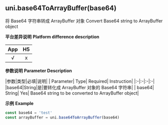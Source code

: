 ## uni.base64ToArrayBuffer(base64)

将 Base64 字符串转成 ArrayBuffer 对象
Convert Base64 string to ArrayBuffer object

**平台差异说明**
**Platform difference description**

|App|H5|
|:-:|:-:|
|√|x|

**参数说明**
**Parameter Description**

|参数|类型|必填|说明|
| Parameter| Type| Required| Instruction|
|:-|:-|:-|:-|
|base64|String|是|要转化成 ArrayBuffer 对象的 Base64 字符串|
| base64| String| Yes| Base64 string to be converted to ArrayBuffer object|

**示例**
**Example**

```javascript
const base64 = 'test'
const arrayBuffer = uni.base64ToArrayBuffer(base64)
```